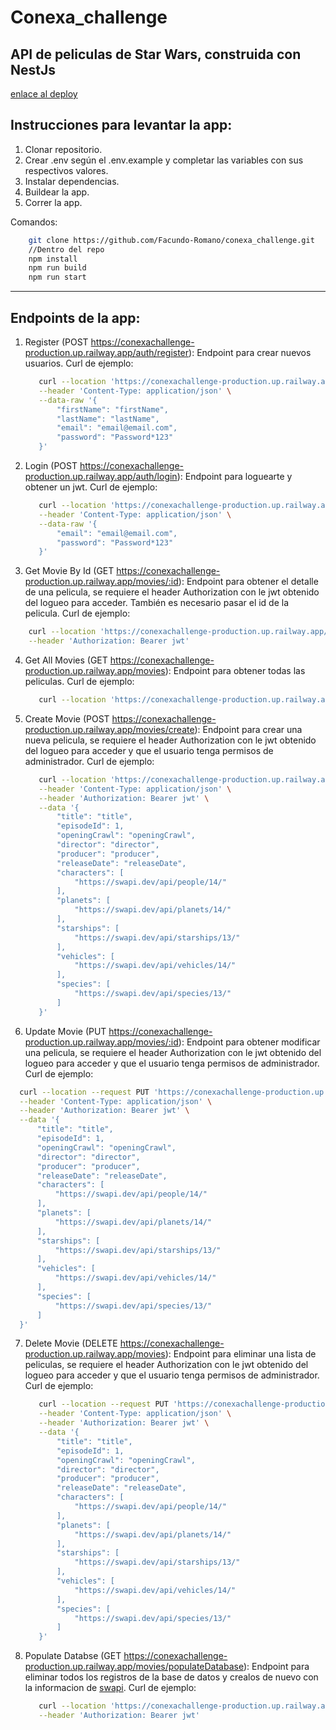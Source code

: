 # Conexa_challenge
## API de peliculas de Star Wars, construida con NestJs
[enlace al deploy](https://conexachallenge-production.up.railway.app/)

## Instrucciones para levantar la app:

1) Clonar repositorio.
2) Crear .env según el .env.example y completar las variables con sus respectivos valores.
3) Instalar dependencias.
4) Buildear la app.
5) Correr la app.
   
Comandos:
```bash
    git clone https://github.com/Facundo-Romano/conexa_challenge.git
    //Dentro del repo
    npm install
    npm run build
    npm run start
```
---
## Endpoints de la app:
1) Register (POST https://conexachallenge-production.up.railway.app/auth/register):
Endpoint para crear nuevos usuarios.
Curl de ejemplo:
   ```bash
      curl --location 'https://conexachallenge-production.up.railway.app/auth/register' \
      --header 'Content-Type: application/json' \
      --data-raw '{
          "firstName": "firstName",
          "lastName": "lastName",
          "email": "email@email.com",
          "password": "Password*123"
      }'
    ```

3) Login (POST https://conexachallenge-production.up.railway.app/auth/login):
Endpoint para loguearte y obtener un jwt.
Curl de ejemplo:
   ```bash
      curl --location 'https://conexachallenge-production.up.railway.app/auth/login' \
      --header 'Content-Type: application/json' \
      --data-raw '{
          "email": "email@email.com",
          "password": "Password*123"
      }'

4) Get Movie By Id (GET https://conexachallenge-production.up.railway.app/movies/:id):
Endpoint para obtener el detalle de una pelicula, se requiere el header Authorization con le jwt obtenido del logueo para acceder. También es necesario pasar el id de la pelicula.
Curl de ejemplo: 
  ```bash
      curl --location 'https://conexachallenge-production.up.railway.app/movies/1' \
      --header 'Authorization: Bearer jwt'
  ```

4) Get All Movies (GET https://conexachallenge-production.up.railway.app/movies):
Endpoint para obtener todas las peliculas.
Curl de ejemplo:
   ```bash
      curl --location 'https://conexachallenge-production.up.railway.app/movies'
   ```

6) Create Movie (POST https://conexachallenge-production.up.railway.app/movies/create):
Endpoint para crear una nueva pelicula, se requiere el header Authorization con le jwt obtenido del logueo para acceder y que el usuario tenga permisos de administrador.
Curl de ejemplo:
   ```bash
      curl --location 'https://conexachallenge-production.up.railway.app/movies/create' \
      --header 'Content-Type: application/json' \
      --header 'Authorization: Bearer jwt' \
      --data '{
          "title": "title", 
          "episodeId": 1, 
          "openingCrawl": "openingCrawl", 
          "director": "director", 
          "producer": "producer", 
          "releaseDate": "releaseDate",
          "characters": [
              "https://swapi.dev/api/people/14/"
          ], 
          "planets": [
              "https://swapi.dev/api/planets/14/"
          ], 
          "starships": [
              "https://swapi.dev/api/starships/13/"
          ], 
          "vehicles": [
              "https://swapi.dev/api/vehicles/14/"
          ], 
          "species": [
              "https://swapi.dev/api/species/13/"
          ]
      }'

7) Update Movie (PUT https://conexachallenge-production.up.railway.app/movies/:id):
Endpoint para obtener modificar una pelicula, se requiere el header Authorization con le jwt obtenido del logueo para acceder y que el usuario tenga permisos de administrador.
Curl de ejemplo: 
  ```bash
    curl --location --request PUT 'https://conexachallenge-production.up.railway.app/movies/1' \
    --header 'Content-Type: application/json' \
    --header 'Authorization: Bearer jwt' \
    --data '{
        "title": "title", 
        "episodeId": 1, 
        "openingCrawl": "openingCrawl", 
        "director": "director", 
        "producer": "producer", 
        "releaseDate": "releaseDate",
        "characters": [
            "https://swapi.dev/api/people/14/"
        ], 
        "planets": [
            "https://swapi.dev/api/planets/14/"
        ], 
        "starships": [
            "https://swapi.dev/api/starships/13/"
        ], 
        "vehicles": [
            "https://swapi.dev/api/vehicles/14/"
        ], 
        "species": [
            "https://swapi.dev/api/species/13/"
        ]
    }'
  ```

7) Delete Movie (DELETE https://conexachallenge-production.up.railway.app/movies):
Endpoint para eliminar una lista de peliculas, se requiere el header Authorization con le jwt obtenido del logueo para acceder y que el usuario tenga permisos de administrador.
Curl de ejemplo:
   ```bash
      curl --location --request PUT 'https://conexachallenge-production.up.railway.app/movies/1' \
      --header 'Content-Type: application/json' \
      --header 'Authorization: Bearer jwt' \
      --data '{
          "title": "title", 
          "episodeId": 1, 
          "openingCrawl": "openingCrawl", 
          "director": "director", 
          "producer": "producer", 
          "releaseDate": "releaseDate",
          "characters": [
              "https://swapi.dev/api/people/14/"
          ], 
          "planets": [
              "https://swapi.dev/api/planets/14/"
          ], 
          "starships": [
              "https://swapi.dev/api/starships/13/"
          ], 
          "vehicles": [
              "https://swapi.dev/api/vehicles/14/"
          ], 
          "species": [
              "https://swapi.dev/api/species/13/"
          ]
      }'

8) Populate Databse (GET https://conexachallenge-production.up.railway.app/movies/populateDatabase):
Endpoint para eliminar todos los registros de la base de datos y crealos de nuevo con la informacion de [swapi](https://swapi.dev/).
Curl de ejemplo:
   ```bash
      curl --location 'https://conexachallenge-production.up.railway.app/movies/populateDatabase' \
      --header 'Authorization: Bearer jwt'

